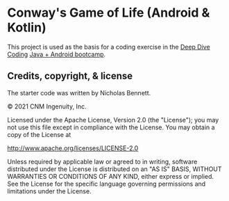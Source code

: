 # Conway's Game of Life (Android & Kotlin)

This project is used as the basis for a coding exercise in the
[Deep Dive Coding](https://deepdivecoding.com/)
[Java + Android bootcamp](https://deepdivecoding.com/java-android/).

## Credits, copyright, & license

The starter code was written by Nicholas Bennett.

&copy; 2021 CNM Ingenuity, Inc.

Licensed under the Apache License, Version 2.0 (the "License");
you may not use this file except in compliance with the License.
You may obtain a copy of the License at

<http://www.apache.org/licenses/LICENSE-2.0>

Unless required by applicable law or agreed to in writing, software
distributed under the License is distributed on an "AS IS" BASIS,
WITHOUT WARRANTIES OR CONDITIONS OF ANY KIND, either express or implied.
See the License for the specific language governing permissions and
limitations under the License.
